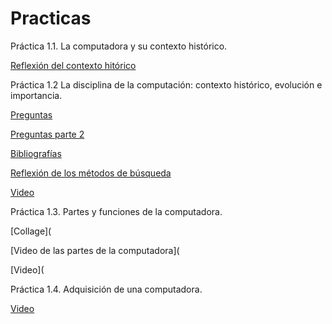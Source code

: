 # Practicas
 Práctica 1.1. La computadora y su contexto histórico.

 [Reflexión del contexto hitórico](https://github.com/LeoBM04/Practicas/blob/main/Imagenes/WhatsApp%20Image%202023-09-03%20at%2012.31.15%20PM.jpeg?raw=true)

 Práctica 1.2  La disciplina de la computación: contexto histórico, evolución e importancia.

 [Preguntas](https://github.com/LeoBM04/Practicas/blob/main/Imagenes/WhatsApp%20Image%202023-09-03%20at%2012.31.16%20PM%20(1).jpeg?raw=true)
 
 [Preguntas parte 2](https://github.com/LeoBM04/Practicas/blob/main/Imagenes/WhatsApp%20Image%202023-09-03%20at%2012.31.16%20PM.jpeg?raw=true)

 [Bibliografías](https://github.com/LeoBM04/Practicas/blob/main/Imagenes/WhatsApp%20Image%202023-09-03%20at%2012.31.08%20PM.jpeg?raw=true)

 [Reflexión de los métodos de búsqueda](https://github.com/LeoBM04/Practicas/blob/main/Imagenes/WhatsApp%20Image%202023-09-03%20at%2012.31.04%20PM.jpeg?raw=true)

 [Video](https://github.com/LeoBM04/Practicas/blob/main/Videos/374049582_6603054166410404_8519370758030502400_n.mp4)

 Práctica 1.3. Partes y funciones de la computadora.

 [Collage](

 [Video de las partes de la computadora](

 [Video](

 Práctica 1.4. Adquisición de una computadora.

 [Video](https://github.com/LeoBM04/Practicas/blob/main/Videos/374667495_6578004185570801_6039614148312753267_n.mp4)
